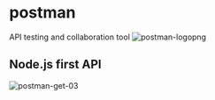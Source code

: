 # postman
API testing and collaboration tool
![postman-logopng](https://github.com/danielurra/postman/assets/51704179/02c8ce4c-5ebc-49f4-993f-0d99a4e33f20)<br>
## Node.js first API
![postman-get-03](https://github.com/danielurra/postman/assets/51704179/7a825b93-7ebe-49b4-a3ec-ea4aa92a29b8)<br>


